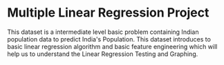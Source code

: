 # Multiple Linear Regression Project
This dataset is a intermediate level basic problem containing Indian population data to predict India's Population.
This dataset introduces to basic linear regression algorithm and basic feature engineering which will help us to understand the Linear Regression Testing and Graphing.
